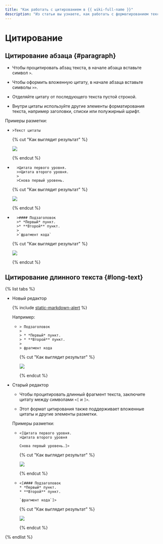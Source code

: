 ```yaml
---
title: "Как работать с цитированием в {{ wiki-full-name }}"
description: "Из статьи вы узнаете, как работать с форматированием текста в {{ wiki-name }}."
---
```


# Цитирование

## Цитирование абзаца {#paragraph}

* Чтобы процитировать абзац текста, в начале абзаца вставьте символ `>`.

* Чтобы оформить вложенную цитату, в начале абзаца вставьте символы `>>`.

* Отделяйте цитату от последующего текста пустой строкой.

* Внутри цитаты используйте другие элементы форматирования текста, например заголовки, списки или полужирный шрифт.

Примеры разметки:
 
* ```
  >Текст цитаты
  ```
  
    {% cut "Как выглядит результат" %}

    ![](../../_assets/wiki/qote-short.png)

    {% endcut %}

* ```
    >Цитата первого уровня.
    >>Цитата второго уровня.
    >
    >Снова первый уровень.
  ```

    {% cut "Как выглядит результат" %}

    ![](../../_assets/wiki/quote-nested.png)

    {% endcut %}

* ```
    >#### Подзаголовок
    >* *Первый* пункт.
    >* **Второй** пункт.
    >
    >`фрагмент кода`
  ```

    {% cut "Как выглядит результат" %}

    ![](../../_assets/wiki/quote-formatting.png)

    {% endcut %}

## Цитирование длинного текста {#long-text}

{% list tabs %}

- Новый редактор

    {% include [static-markdown-alert](../../_includes/wiki/static-markdown-alert.md) %}

    Например:

    * ```
      > Подзаголовок
      >
      > * *Первый* пункт.
      > * **Второй** пункт.
      >
      > фрагмент кода
      ```  

        {% cut "Как выглядит результат" %}

        ![](../../_assets/wiki/quote-formatting.png)

        {% endcut %}

- Старый редактор      
    
    * Чтобы процитировать длинный фрагмент текста, заключите цитату между символами `<[` и `]>`.
    
    * Этот формат цитирования также поддерживает вложенные цитаты и другие элементы разметки.
    
    Примеры разметки:

    * ```
      <[Цитата первого уровня. 
      >Цитата второго уровня
    
      Снова первый уровень.]>
      ``` 
        
        {% cut "Как выглядит результат" %}
    
        ![](../../_assets/wiki/quote-nested.png)
    
        {% endcut %}
    
    * ```
      <[#### Подзаголовок
      * *Первый* пункт.
      * **Второй** пункт.
    
      `фрагмент кода`]>
      ```

        {% cut "Как выглядит результат" %}
    
        ![](../../_assets/wiki/quote-formatting.png)
    
        {% endcut %}

{% endlist %}